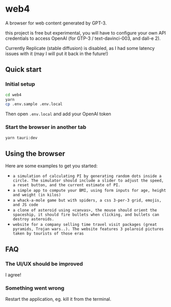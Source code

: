 # web4

A browser for web content generated by GPT-3.

this project is free but experimental, you will have to configure your own API credentials to access OpenAI (for GTP-3 / text-davinci-003, and dall-e 2).

Currently Replicate (stable diffusion) is disabled, as I had some latency issues with it (may I will put it back in the future!)

## Quick start

### Initial setup

```bash
cd web4
yarn
cp .env.sample .env.local
```

Then open `.env.local` and add your OpenAI token

### Start the browser in another tab

```bash
yarn tauri:dev
```

## Using the browser

Here are some examples to get you started:

- `a simulation of calculating PI by generating random dots inside a circle. The simulator should include a slider to adjust the speed, a reset button, and the current estimate of PI.`
- `a simple app to compute your BMI, using form inputs for age, height and weight (in kilos)`
- `a whack-a-mole game but with spiders, a css 3-per-3 grid, emojis, and JS code`
- `a clone of asteroid using <canvas>, the mouse should orient the spaceship, it should fire bullets when clicking, and bullets can destroy asteroids.`
- `website for a company selling time travel visit packages (great pyramids, Trojan wars..). The website features 3 polaroid pictures taken by tourists of those eras`

## FAQ

### The UI/UX should be improved

I agree!

### Something went wrong

Restart the application, eg. kill it from the terminal.
